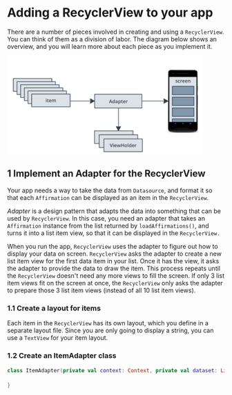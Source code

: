 # Adding a RecyclerView to your app

There are a number of pieces involved in creating and using a `RecyclerView`. You can think of them as a division of labor. The diagram below shows an overview, and you will learn more about each piece as you implement it.

![](img/2.png)

## 1 Implement an Adapter for the RecyclerView

Your app needs a way to take the data from `Datasource`, and format it so that each `Affirmation` can be displayed as an item in the `RecyclerView`.

*Adapter* is a design pattern that adapts the data into something that can be used by `RecyclerView`. In this case, you need an adapter that takes an `Affirmation` instance from the list returned by `loadAffirmations()`, and turns it into a list item view, so that it can be displayed in the `RecyclerView.`

When you run the app, `RecyclerView` uses the adapter to figure out how to display your data on screen. `RecyclerView` asks the adapter to create a new list item view for the first data item in your list. Once it has the view, it asks the adapter to provide the data to draw the item. This process repeats until the `RecyclerView` doesn't need any more views to fill the screen. If only 3 list item views fit on the screen at once, the `RecyclerView` only asks the adapter to prepare those 3 list item views (instead of all 10 list item views).

### 1.1 Create a layout for items

Each item in the `RecyclerView` has its own layout, which you define in a separate layout file. Since you are only going to display a string, you can use a `TextView` for your item layout.

### 1.2 Create an ItemAdapter class

```kotlin
class ItemAdapter(private val context: Context, private val dataset: List<Affirmation>) {

}
```

